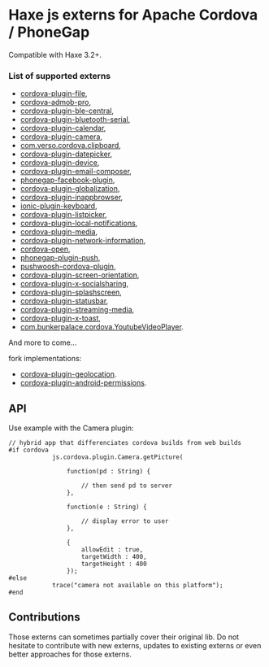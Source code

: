 # Haxe js externs for Apache Cordova / PhoneGap

Compatible with Haxe 3.2+.

### List of supported externs

* [cordova-plugin-file](https://github.com/apache/cordova-plugin-file),
* [cordova-admob-pro](https://github.com/floatinghotpot/cordova-admob-pro),
* [cordova-plugin-ble-central](https://github.com/don/cordova-plugin-ble-central),
* [cordova-plugin-bluetooth-serial](https://github.com/don/BluetoothSerial),
* [cordova-plugin-calendar](https://github.com/EddyVerbruggen/Calendar-PhoneGap-Plugin),
* [cordova-plugin-camera](https://github.com/apache/cordova-plugin-camera),
* [com.verso.cordova.clipboard](https://github.com/VersoSolutions/CordovaClipboard),
* [cordova-plugin-datepicker](https://github.com/VitaliiBlagodir/cordova-plugin-datepicker),
* [cordova-plugin-device](https://github.com/apache/cordova-plugin-device),
* [cordova-plugin-email-composer](https://github.com/katzer/cordova-plugin-email-composer.git),
* [phonegap-facebook-plugin](https://github.com/Wizcorp/phonegap-facebook-plugin),
* [cordova-plugin-globalization](https://github.com/apache/cordova-plugin-globalization),
* [cordova-plugin-inappbrowser](https://github.com/apache/cordova-plugin-inappbrowser),
* [ionic-plugin-keyboard](https://github.com/driftyco/ionic-plugin-keyboard),
* [cordova-plugin-listpicker](https://github.com/roberthovhannisyan/PhoneGap-Plugin-ListPicker),
* [cordova-plugin-local-notifications](https://github.com/katzer/cordova-plugin-local-notifications),
* [cordova-plugin-media](https://github.com/apache/cordova-plugin-media),
* [cordova-plugin-network-information](https://github.com/apache/cordova-plugin-network-information),
* [cordova-open](https://github.com/disusered/cordova-open),
* [phonegap-plugin-push](https://github.com/phonegap/phonegap-plugin-push),
* [pushwoosh-cordova-plugin](https://github.com/Pushwoosh/pushwoosh-phonegap-plugin),
* [cordova-plugin-screen-orientation](https://github.com/gbenvenuti/cordova-plugin-screen-orientation),
* [cordova-plugin-x-socialsharing](https://github.com/EddyVerbruggen/SocialSharing-PhoneGap-Plugin),
* [cordova-plugin-splashscreen](https://github.com/apache/cordova-plugin-splashscreen),
* [cordova-plugin-statusbar](https://github.com/apache/cordova-plugin-statusbar),
* [cordova-plugin-streaming-media](https://github.com/nchutchind/cordova-plugin-streaming-media),
* [cordova-plugin-x-toast](https://github.com/EddyVerbruggen/Toast-PhoneGap-Plugin),
* [com.bunkerpalace.cordova.YoutubeVideoPlayer](https://github.com/Glitchbone/CordovaYoutubeVideoPlayer).

And more to come...

fork implementations:

* [cordova-plugin-geolocation](https://cordova.apache.org/docs/en/latest/reference/cordova-plugin-geolocation/).
* [cordova-plugin-android-permissions](https://github.com/NeoLSN/cordova-plugin-android-permissions).


## API

Use example with the Camera plugin:
```
// hybrid app that differenciates cordova builds from web builds
#if cordova
			js.cordova.plugin.Camera.getPicture(

				function(pd : String) {

					// then send pd to server
				},

				function(e : String) {

					// display error to user
				},

				{
					allowEdit : true,
					targetWidth : 400,
					targetHeight : 400
				});
#else
			trace("camera not available on this platform");
#end
```

## Contributions

Those externs can sometimes partially cover their original lib. Do not hesitate to contribute with new externs, updates to existing externs or even better approaches for those externs.
